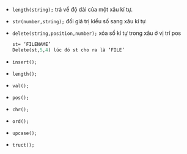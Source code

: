 - `length(string);` trả về độ dài của một xâu kí tự.
- `str(number,string);` đổi giá trị kiểu số sang xâu kí tự
- `delete(string,position,number);` xóa số kí tự trong xâu ở vị trí pos
  ```pas
  st= ‘FILENAME’
  Delete(st,5,4) lúc đó st cho ra là ‘FILE’
  ```

- `insert();`
- `length();`
- `val();`
- `pos();`
- `chr();`
- `ord();`
- `upcase();`
- `truct();`
